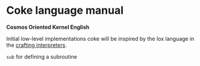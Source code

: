 # Coke language manual

**Cosmos Oriented Kernel English**

Initial low-level implementations coke  will be inspired by the lox language in the [crafting interpreters](https://craftinginterpreters.com/).

`sub` for defining a subroutine